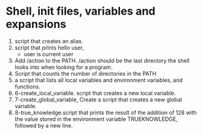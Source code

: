 # Shell, init files, variables and expansions
1. script that creates an alias. 
2. script that prints hello user,
    * user is current user
3. Add /action to the PATH. /action should be the last directory the shell looks into when looking for a program.
4. Script that counts the number of directories in the PATH 
5. a script that lists all local variables and environment variables, and functions.
6. 6-create_local_variable. script that creates a new local variable.
7. 7-create_global_variable, Create a script that creates a new global variable.
8. 8-true_knowledge.script that prints the result of the addition of 128 with the value stored in the environment variable TRUEKNOWLEDGE, followed by a new line.